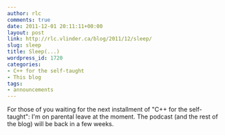 ```yaml
---
author: rlc
comments: true
date: 2011-12-01 20:11:11+00:00
layout: post
link: http://rlc.vlinder.ca/blog/2011/12/sleep/
slug: sleep
title: Sleep(...)
wordpress_id: 1720
categories:
- C++ for the self-taught
- This blog
tags:
- announcements
---
```


For those of you waiting for the next installment of "C++ for the self-taught": I'm on parental leave at the moment. The podcast (and the rest of the blog) will be back in a few weeks.
